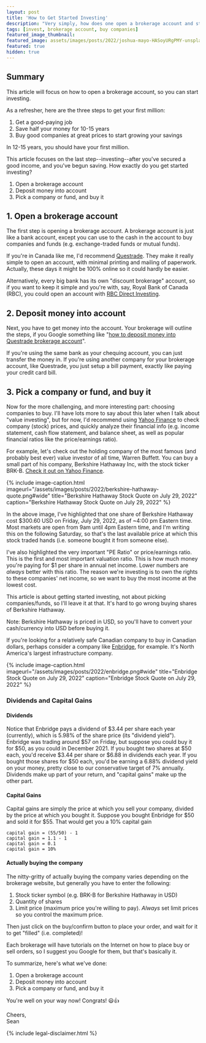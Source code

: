 ```yaml
---
layout: post
title: 'How to Get Started Investing'
description: "Very simply, how does one open a brokerage account and start buying companies"
tags: [invest, brokerage account, buy companies]
featured_image_thumbnail:
featured_image: assets/images/posts/2022/joshua-mayo-HASoyURgPMY-unsplash.jpg
featured: true
hidden: true
---
```


## Summary

This article will focus on how to open a brokerage account, so you can start investing.

As a refresher, here are the three steps to get your first million:

1. Get a good-paying job
1. Save half your money for 10-15 years
1. Buy good companies at great prices to start growing your savings

In 12-15 years, you should have your first million. 

This article focuses on the last step--investing--after you've secured a good income, and you've begun saving. How exactly do you get started investing?

1. Open a brokerage account
1. Deposit money into account
1. Pick a company or fund, and buy it

## 1. Open a brokerage account

The first step is opening a brokerage account. A brokerage account is just like a bank account, except you can use to the cash in the account to buy companies and funds (e.g. exchange-traded funds or mutual funds). 

If you're in Canada like me, I'd recommend [Questrade](https://www.questrade.com). They make it really simple to open an account, with minimal printing and mailing of paperwork. Actually, these days it might be 100% online so it could hardly be easier. 

Alternatively, every big bank has its own "discount brokerage" account, so if you want to keep it simple and you're with, say, Royal Bank of Canada (RBC), you could open an account with [RBC Direct Investing](https://www.rbcdirectinvesting.com/).

## 2. Deposit money into account

Next, you have to get money into the account. Your brokerage will outline the steps, if you Google something like "[how to deposit money into Questrade brokerage account](https://www.google.com/search?q=how+to+deposit+money+into+Questrade+brokerage+account&rlz=1C1CHBF_enCA878CA878&oq=how+to+deposit+money+into+Questrade+brokerage+account&aqs=chrome..69i57j33i22i29i30.2424j0j4&sourceid=chrome&ie=UTF-8)". 

If you're using the same bank as your chequing account, you can just transfer the money in. If you're using another company for your brokerage account, like Questrade, you just setup a bill payment, exactly like paying your credit card bill.

## 3. Pick a company or fund, and buy it

Now for the more challenging, and more interesting part: choosing companies to buy. I'll have lots more to say about this later when I talk about "value investing", but for now, I'd recommend using [Yahoo Finance](https://finance.yahoo.com/) to check company (stock) prices, and quickly analyze their financial info (e.g. income statement, cash flow statement, and balance sheet, as well as popular financial ratios like the price/earnings ratio). 

For example, let's check out the holding company of the most famous (and probably best ever) value investor of all time, Warren Buffett. You can buy a small part of his company, Berkshire Hathaway Inc, with the stock ticker BRK-B. [Check it out on Yahoo Finance](https://finance.yahoo.com/quote/BRK-B?p=BRK-B&.tsrc=fin-srch). 

{% include image-caption.html imageurl="/assets/images/posts/2022/berkshire-hathaway-quote.png#wide" title="Berkshire Hathaway Stock Quote on July 29, 2022" caption="Berkshire Hathaway Stock Quote on July 29, 2022" %}

In the above image, I've highlighted that one share of Berkshire Hathaway cost $300.60 USD on Friday, July 29, 2022, as of ~4:00 pm Eastern time. Most markets are open from 9am until 4pm Eastern time, and I'm writing this on the following Saturday, so that's the last available price at which this stock traded hands (i.e. someone bought it from someone else). 

I've also highlighted the very important "PE Ratio" or price/earnings ratio. This is the first and most important valuation ratio. This is how much money you're paying for $1 per share in annual net income. Lower numbers are *always* better with this ratio. The reason we're investing is to own the rights to these companies' net income, so we want to buy the most income at the lowest cost. 

This article is about getting started investing, not about picking companies/funds, so I'll leave it at that. It's hard to go wrong buying shares of Berkshire Hathaway. 

Note: Berkshire Hathaway is priced in USD, so you'll have to convert your cash/currency into USD before buying it. 

If you're looking for a relatively safe Canadian company to buy in Canadian dollars, perhaps consider a company like [Enbridge](https://finance.yahoo.com/quote/ENB.TO?p=ENB.TO&.tsrc=fin-srch), for example. It's North America's largest infrastructure company. 

{% include image-caption.html imageurl="/assets/images/posts/2022/enbridge.png#wide" title="Enbridge Stock Quote on July 29, 2022" caption="Enbridge Stock Quote on July 29, 2022" %}

### Dividends and Capital Gains

#### Dividends

Notice that Enbridge pays a dividend of $3.44 per share each year (currently), which is 5.98% of the share price (its "dividend yield"). Enbridge was trading around $57 on Friday, but suppose you could buy it for $50, as you could in December 2021. If you bought two shares at $50 each, you'd receive $3.44 per share or $6.88 in dividends each year. If you bought those shares for $50 each, you'd be earning a 6.88% dividend yield on your money, pretty close to our conservative target of 7% annually. Dividends make up part of your return, and "capital gains" make up the other part.

#### Capital Gains

Capital gains are simply the price at which you sell your company, divided by the price at which you bought it. Suppose you bought Enbridge for $50 and sold it for $55. That would get you a 10% capital gain

```
capital gain = (55/50) - 1
capital gain = 1.1 - 1
capital gain = 0.1
capital gain = 10%
```

#### Actually buying the company

The nitty-gritty of actually buying the company varies depending on the brokerage website, but generally you have to enter the following:

1. Stock ticker symbol (e.g. BRK-B for Berkshire Hathaway in USD)
1. Quantity of shares
1. Limit price (maximum price you're willing to pay). *Always* set limit prices so you control the maximum price.

Then just click on the buy/confirm button to place your order, and wait for it to get "filled" (i.e. completed)!

Each brokerage will have tutorials on the Internet on how to place buy or sell orders, so I suggest you Google for them, but that's basically it. 

To summarize, here's what we've done:

1. Open a brokerage account
1. Deposit money into account
1. Pick a company or fund, and buy it

You're well on your way now! Congrats! 😃👍

Cheers,<br>
Sean

{% include legal-disclaimer.html %}
